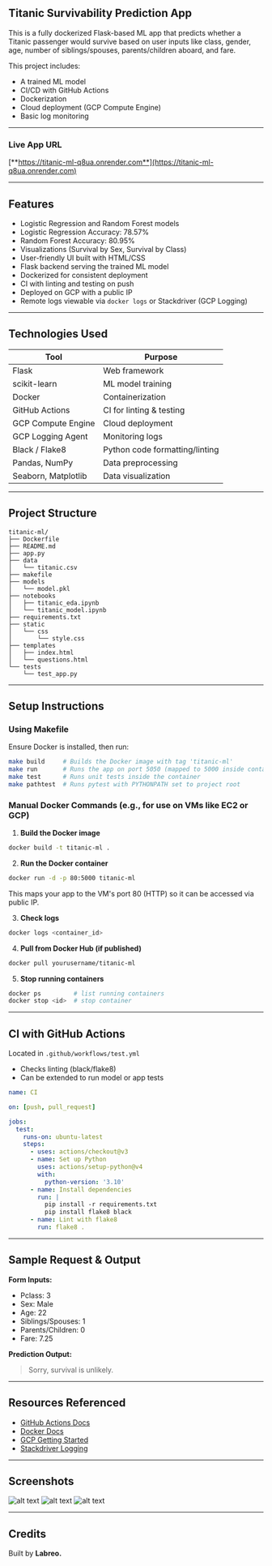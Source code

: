 ## Titanic Survivability Prediction App

This is a fully dockerized Flask-based ML app that predicts whether a Titanic passenger would survive based on user inputs like class, gender, age, number of siblings/spouses, parents/children aboard, and fare.

This project includes:

- A trained ML model
- CI/CD with GitHub Actions
- Dockerization
- Cloud deployment (GCP Compute Engine)
- Basic log monitoring

---

### Live App URL

[**https://titanic-ml-q8ua.onrender.com**](https://titanic-ml-q8ua.onrender.com)

---

## Features

- Logistic Regression and Random Forest models
- Logistic Regression Accuracy: 78.57%
- Random Forest Accuracy: 80.95%
- Visualizations (Survival by Sex, Survival by Class)
- User-friendly UI built with HTML/CSS
- Flask backend serving the trained ML model
- Dockerized for consistent deployment
- CI with linting and testing on push
- Deployed on GCP with a public IP
- Remote logs viewable via `docker logs` or Stackdriver (GCP Logging)

---

## Technologies Used

| Tool                | Purpose                        |
| ------------------- | ------------------------------ |
| Flask               | Web framework                  |
| scikit-learn        | ML model training              |
| Docker              | Containerization               |
| GitHub Actions      | CI for linting & testing       |
| GCP Compute Engine  | Cloud deployment               |
| GCP Logging Agent   | Monitoring logs                |
| Black / Flake8      | Python code formatting/linting |
| Pandas, NumPy       | Data preprocessing             |
| Seaborn, Matplotlib | Data visualization             |

---

## Project Structure

```
titanic-ml/
├── Dockerfile
├── README.md
├── app.py
├── data
│   └── titanic.csv
├── makefile
├── models
│   └── model.pkl
├── notebooks
│   ├── titanic_eda.ipynb
│   └── titanic_model.ipynb
├── requirements.txt
├── static
│   └── css
│       └── style.css
├── templates
│   ├── index.html
│   └── questions.html
└── tests
    └── test_app.py
```

---

## Setup Instructions

### Using Makefile

Ensure Docker is installed, then run:

```bash
make build     # Builds the Docker image with tag 'titanic-ml'
make run       # Runs the app on port 5050 (mapped to 5000 inside container)
make test      # Runs unit tests inside the container
make pathtest  # Runs pytest with PYTHONPATH set to project root
```

### Manual Docker Commands (e.g., for use on VMs like EC2 or GCP)

1. **Build the Docker image**

```bash
docker build -t titanic-ml .
```

2. **Run the Docker container**

```bash
docker run -d -p 80:5000 titanic-ml
```

This maps your app to the VM's port 80 (HTTP) so it can be accessed via public IP.

3. **Check logs**

```bash
docker logs <container_id>
```

4. **Pull from Docker Hub (if published)**

```bash
docker pull yourusername/titanic-ml
```

5. **Stop running containers**

```bash
docker ps         # list running containers
docker stop <id>  # stop container
```

---

## CI with GitHub Actions

Located in `.github/workflows/test.yml`

- Checks linting (black/flake8)
- Can be extended to run model or app tests

```yaml
name: CI

on: [push, pull_request]

jobs:
  test:
    runs-on: ubuntu-latest
    steps:
      - uses: actions/checkout@v3
      - name: Set up Python
        uses: actions/setup-python@v4
        with:
          python-version: '3.10'
      - name: Install dependencies
        run: |
          pip install -r requirements.txt
          pip install flake8 black
      - name: Lint with flake8
        run: flake8 .
```

---

## Sample Request & Output

**Form Inputs:**

- Pclass: 3
- Sex: Male
- Age: 22
- Siblings/Spouses: 1
- Parents/Children: 0
- Fare: 7.25

**Prediction Output:**

> Sorry, survival is unlikely.

---

## Resources Referenced

- [GitHub Actions Docs](https://docs.github.com/en/actions)
- [Docker Docs](https://docs.docker.com/)
- [GCP Getting Started](https://cloud.google.com/gcp/get-started)
- [Stackdriver Logging](https://cloud.google.com/logging)

---

## Screenshots

![alt text](image.png)
![alt text](image-1.png)
![alt text](image-2.png)

---

## Credits

Built by **Labreo.**

